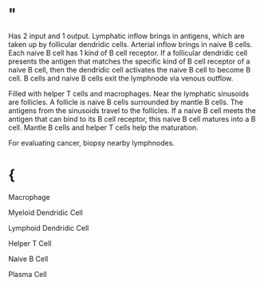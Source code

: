 # "

Has 2 input and 1 output.
Lymphatic inflow brings in antigens, which are taken up by follicular dendridic cells.
Arterial inflow brings in naive B cells.
Each naive B cell has 1 kind of B cell receptor.
If a follicular dendridic cell presents the antigen that matches the specific kind of B cell receptor of a naive B cell, then the dendridic cell activates the naive B cell to become B cell.
B cells and naive B cells exit the lymphnode via venous outflow.

Filled with helper T cells and macrophages.
Near the lymphatic sinusoids are follicles.
A follicle is naive B cells surrounded by mantle B cells.
The antigens from the sinusoids travel to the follicles.
If a naive B cell meets the antigen that can bind to its B cell receptor, this naive B cell matures into a B cell.
Mantle B cells and helper T cells help the maturation.

For evaluating cancer, biopsy nearby lymphnodes.

# {

Macrophage

Myeloid Dendridic Cell

Lymphoid Dendridic Cell

Helper T Cell

Naive B Cell

Plasma Cell
